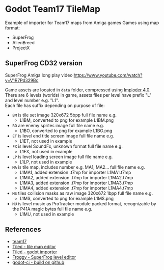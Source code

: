 # Godot Team17 TileMap
Example of importer for Team17 maps from Amiga games
Games using map format:
- SuperFrog
- AlienBreed
- ProjectX

## SuperFrog CD32 version
SuperFrog Amiga long play video
https://www.youtube.com/watch?v=V1R7Pd329Bc

Game assets are located in `data` folder, compressed using [Imploder 4.0](https://aminet.net/package/util/pack/imploder-4.0).  
There are 6 levels (worlds) in game, assets files per level have prefix "L" and level number e.g. "L1".  
Each file has suffix depending on purpose of file:
- `BM` is tile set image 320x672 5bpp full file name e.g.
	- L1BM, converted to png for example L1BM.png
- `BO` are enemy sprites image full file name e.g.
	- L1BO, converted to png for example L1BO.png
- `ET` is level end title screen image full file name e.g.
	- L1ET, not used in example
- `FX` is level SoundFx, unknown format full file name e.g.
	- L1FX, not used in example
- `LP` is level loading screen image full file name e.g.
	- L1LP, not used in example
- `MA` is tile map, includes number e.g. MA1, MA2... full file name e.g.
	- L1MA1, added extension .t7mp for importer L1MA1.t7mp
	- L1MA2, added extension .t7mp for importer L1MA2.t7mp
	- L1MA3, added extension .t7mp for importer L1MA3.t7mp
	- L1MA4, added extension .t7mp for importer L1MA4.t7mp
- `MS` tiles collision masks as raw image 320x672 1bpp full file name e.g.
	- L1MS, converted to png for example L1MS.png
- `MU` is level music as ProTracker module packed format, recognizable by the P41A magic bytes full file name e.g.
	- L1MU, not used in example

## References
- [team17](https://www.team17.com/)
- [Tiled - tile map editor](https://www.mapeditor.org/)
- [Tiled - godot importer](https://github.com/Kiamo2/YATI/tree/main)
- [Froggy - SuperFrog level editor](https://sourceforge.net/projects/superfrog/)
- [godot-ci - build on github](https://github.com/abarichello/godot-ci)
